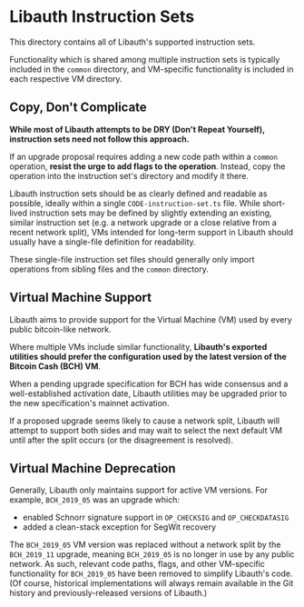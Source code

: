 # Libauth Instruction Sets

This directory contains all of Libauth's supported instruction sets.

Functionality which is shared among multiple instruction sets is typically included in the `common` directory, and VM-specific functionality is included in each respective VM directory.

## Copy, Don't Complicate

**While most of Libauth attempts to be DRY (Don't Repeat Yourself), instruction sets need not follow this approach.**

If an upgrade proposal requires adding a new code path within a `common` operation, **resist the urge to add flags to the operation**. Instead, copy the operation into the instruction set's directory and modify it there.

Libauth instruction sets should be as clearly defined and readable as possible, ideally within a single `CODE-instruction-set.ts` file. While short-lived instruction sets may be defined by slightly extending an existing, similar instruction set (e.g. a network upgrade or a close relative from a recent network split), VMs intended for long-term support in Libauth should usually have a single-file definition for readability.

These single-file instruction set files should generally only import operations from sibling files and the `common` directory.

## Virtual Machine Support

Libauth aims to provide support for the Virtual Machine (VM) used by every public bitcoin-like network.

Where multiple VMs include similar functionality, **Libauth's exported utilities should prefer the configuration used by the latest version of the Bitcoin Cash (BCH) VM**.

When a pending upgrade specification for BCH has wide consensus and a well-established activation date, Libauth utilities may be upgraded prior to the new specification's mainnet activation.

If a proposed upgrade seems likely to cause a network split, Libauth will attempt to support both sides and may wait to select the next default VM until after the split occurs (or the disagreement is resolved).

## Virtual Machine Deprecation

Generally, Libauth only maintains support for active VM versions. For example, `BCH_2019_05` was an upgrade which:

- enabled Schnorr signature support in `OP_CHECKSIG` and `OP_CHECKDATASIG`
- added a clean-stack exception for SegWit recovery

The `BCH_2019_05` VM version was replaced without a network split by the `BCH_2019_11` upgrade, meaning `BCH_2019_05` is no longer in use by any public network. As such, relevant code paths, flags, and other VM-specific functionality for `BCH_2019_05` have been removed to simplify Libauth's code. (Of course, historical implementations will always remain available in the Git history and previously-released versions of Libauth.)
